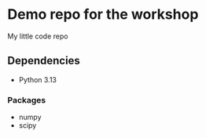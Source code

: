 # Demo repo for the workshop

My little code repo

## Dependencies

- Python 3.13

### Packages

- numpy
- scipy

